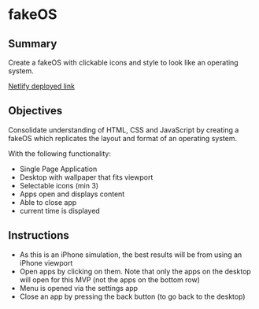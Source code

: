 # fakeOS

## Summary

Create a fakeOS with clickable icons and style to look like an operating system.

[Netlify deployed link](https://fake-os-kaizdev.netlify.app/)

## Objectives

Consolidate understanding of HTML, CSS and JavaScript by creating a fakeOS which replicates the layout and format of an operating system.

With the following functionality:

-   Single Page Application
-   Desktop with wallpaper that fits viewport
-   Selectable icons (min 3)
-   Apps open and displays content
-   Able to close app
-   current time is displayed

## Instructions

-   As this is an iPhone simulation, the best results will be from using an iPhone viewport
-   Open apps by clicking on them. Note that only the apps on the desktop will open for this MVP (not the apps on the bottom row)
-   Menu is opened via the settings app
-   Close an app by pressing the back button (to go back to the desktop)
